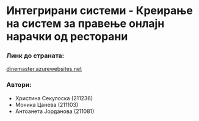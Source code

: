 # Интегрирани системи - Креирање на систем за правење онлајн нарачки од ресторани

### Линк до страната:
[dinemaster.azurewebsites.net](https://dinemaster.azurewebsites.net/)

### Автори:
- Христина Секулоска (211236)
- Моника Цанева (211103)
- Антоанета Јорданова (211081)
